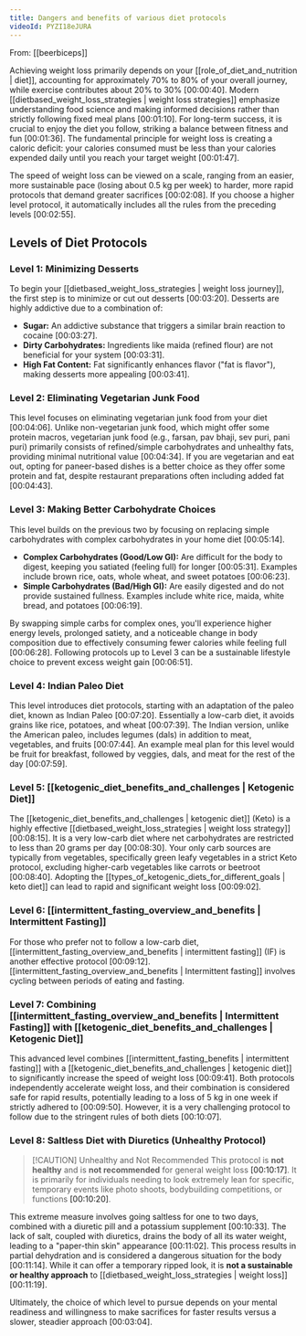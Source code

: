 ```yaml
---
title: Dangers and benefits of various diet protocols
videoId: PYZI18eJURA
---
```


From: [[beerbiceps]] <br/> 

Achieving weight loss primarily depends on your [[role_of_diet_and_nutrition | diet]], accounting for approximately 70% to 80% of your overall journey, while exercise contributes about 20% to 30% <a class="yt-timestamp" data-t="00:00:40">[00:00:40]</a>. Modern [[dietbased_weight_loss_strategies | weight loss strategies]] emphasize understanding food science and making informed decisions rather than strictly following fixed meal plans <a class="yt-timestamp" data-t="00:01:10">[00:01:10]</a>. For long-term success, it is crucial to enjoy the diet you follow, striking a balance between fitness and fun <a class="yt-timestamp" data-t="00:01:36">[00:01:36]</a>. The fundamental principle for weight loss is creating a caloric deficit: your calories consumed must be less than your calories expended daily until you reach your target weight <a class="yt-timestamp" data-t="00:01:47">[00:01:47]</a>.

The speed of weight loss can be viewed on a scale, ranging from an easier, more sustainable pace (losing about 0.5 kg per week) to harder, more rapid protocols that demand greater sacrifices <a class="yt-timestamp" data-t="00:02:08">[00:02:08]</a>. If you choose a higher level protocol, it automatically includes all the rules from the preceding levels <a class="yt-timestamp" data-t="00:02:55">[00:02:55]</a>.

## Levels of Diet Protocols

### Level 1: Minimizing Desserts
To begin your [[dietbased_weight_loss_strategies | weight loss journey]], the first step is to minimize or cut out desserts <a class="yt-timestamp" data-t="00:03:20">[00:03:20]</a>. Desserts are highly addictive due to a combination of:
*   **Sugar:** An addictive substance that triggers a similar brain reaction to cocaine <a class="yt-timestamp" data-t="00:03:27">[00:03:27]</a>.
*   **Dirty Carbohydrates:** Ingredients like maida (refined flour) are not beneficial for your system <a class="yt-timestamp" data-t="00:03:31">[00:03:31]</a>.
*   **High Fat Content:** Fat significantly enhances flavor ("fat is flavor"), making desserts more appealing <a class="yt-timestamp" data-t="00:03:41">[00:03:41]</a>.

### Level 2: Eliminating Vegetarian Junk Food
This level focuses on eliminating vegetarian junk food from your diet <a class="yt-timestamp" data-t="00:04:06">[00:04:06]</a>. Unlike non-vegetarian junk food, which might offer some protein macros, vegetarian junk food (e.g., farsan, pav bhaji, sev puri, pani puri) primarily consists of refined/simple carbohydrates and unhealthy fats, providing minimal nutritional value <a class="yt-timestamp" data-t="00:04:34">[00:04:34]</a>. If you are vegetarian and eat out, opting for paneer-based dishes is a better choice as they offer some protein and fat, despite restaurant preparations often including added fat <a class="yt-timestamp" data-t="00:04:43">[00:04:43]</a>.

### Level 3: Making Better Carbohydrate Choices
This level builds on the previous two by focusing on replacing simple carbohydrates with complex carbohydrates in your home diet <a class="yt-timestamp" data-t="00:05:14">[00:05:14]</a>.
*   **Complex Carbohydrates (Good/Low GI):** Are difficult for the body to digest, keeping you satiated (feeling full) for longer <a class="yt-timestamp" data-t="00:05:31">[00:05:31]</a>. Examples include brown rice, oats, whole wheat, and sweet potatoes <a class="yt-timestamp" data-t="00:06:23">[00:06:23]</a>.
*   **Simple Carbohydrates (Bad/High GI):** Are easily digested and do not provide sustained fullness. Examples include white rice, maida, white bread, and potatoes <a class="yt-timestamp" data-t="00:06:19">[00:06:19]</a>.

By swapping simple carbs for complex ones, you'll experience higher energy levels, prolonged satiety, and a noticeable change in body composition due to effectively consuming fewer calories while feeling full <a class="yt-timestamp" data-t="00:06:28">[00:06:28]</a>. Following protocols up to Level 3 can be a sustainable lifestyle choice to prevent excess weight gain <a class="yt-timestamp" data-t="00:06:51">[00:06:51]</a>.

### Level 4: Indian Paleo Diet
This level introduces diet protocols, starting with an adaptation of the paleo diet, known as Indian Paleo <a class="yt-timestamp" data-t="00:07:20">[00:07:20]</a>. Essentially a low-carb diet, it avoids grains like rice, potatoes, and wheat <a class="yt-timestamp" data-t="00:07:39">[00:07:39]</a>. The Indian version, unlike the American paleo, includes legumes (dals) in addition to meat, vegetables, and fruits <a class="yt-timestamp" data-t="00:07:44">[00:07:44]</a>. An example meal plan for this level would be fruit for breakfast, followed by veggies, dals, and meat for the rest of the day <a class="yt-timestamp" data-t="00:07:59">[00:07:59]</a>.

### Level 5: [[ketogenic_diet_benefits_and_challenges | Ketogenic Diet]]
The [[ketogenic_diet_benefits_and_challenges | ketogenic diet]] (Keto) is a highly effective [[dietbased_weight_loss_strategies | weight loss strategy]] <a class="yt-timestamp" data-t="00:08:15">[00:08:15]</a>. It is a very low-carb diet where net carbohydrates are restricted to less than 20 grams per day <a class="yt-timestamp" data-t="00:08:30">[00:08:30]</a>. Your only carb sources are typically from vegetables, specifically green leafy vegetables in a strict Keto protocol, excluding higher-carb vegetables like carrots or beetroot <a class="yt-timestamp" data-t="00:08:40">[00:08:40]</a>. Adopting the [[types_of_ketogenic_diets_for_different_goals | keto diet]] can lead to rapid and significant weight loss <a class="yt-timestamp" data-t="00:09:02">[00:09:02]</a>.

### Level 6: [[intermittent_fasting_overview_and_benefits | Intermittent Fasting]]
For those who prefer not to follow a low-carb diet, [[intermittent_fasting_overview_and_benefits | intermittent fasting]] (IF) is another effective protocol <a class="yt-timestamp" data-t="00:09:12">[00:09:12]</a>. [[intermittent_fasting_overview_and_benefits | Intermittent fasting]] involves cycling between periods of eating and fasting.

### Level 7: Combining [[intermittent_fasting_overview_and_benefits | Intermittent Fasting]] with [[ketogenic_diet_benefits_and_challenges | Ketogenic Diet]]
This advanced level combines [[intermittent_fasting_benefits | intermittent fasting]] with a [[ketogenic_diet_benefits_and_challenges | ketogenic diet]] to significantly increase the speed of weight loss <a class="yt-timestamp" data-t="00:09:41">[00:09:41]</a>. Both protocols independently accelerate weight loss, and their combination is considered safe for rapid results, potentially leading to a loss of 5 kg in one week if strictly adhered to <a class="yt-timestamp" data-t="00:09:50">[00:09:50]</a>. However, it is a very challenging protocol to follow due to the stringent rules of both diets <a class="yt-timestamp" data-t="00:10:07">[00:10:07]</a>.

### Level 8: Saltless Diet with Diuretics (Unhealthy Protocol)

> [!CAUTION] Unhealthy and Not Recommended
> This protocol is **not healthy** and is **not recommended** for general weight loss <a class="yt-timestamp" data-t="00:10:17">[00:10:17]</a>. It is primarily for individuals needing to look extremely lean for specific, temporary events like photo shoots, bodybuilding competitions, or functions <a class="yt-timestamp" data-t="00:10:20">[00:10:20]</a>.

This extreme measure involves going saltless for one to two days, combined with a diuretic pill and a potassium supplement <a class="yt-timestamp" data-t="00:10:33">[00:10:33]</a>. The lack of salt, coupled with diuretics, drains the body of all its water weight, leading to a "paper-thin skin" appearance <a class="yt-timestamp" data-t="00:11:02">[00:11:02]</a>. This process results in partial dehydration and is considered a dangerous situation for the body <a class="yt-timestamp" data-t="00:11:14">[00:11:14]</a>. While it can offer a temporary ripped look, it is **not a sustainable or healthy approach** to [[dietbased_weight_loss_strategies | weight loss]] <a class="yt-timestamp" data-t="00:11:19">[00:11:19]</a>.

Ultimately, the choice of which level to pursue depends on your mental readiness and willingness to make sacrifices for faster results versus a slower, steadier approach <a class="yt-timestamp" data-t="00:03:04">[00:03:04]</a>.
